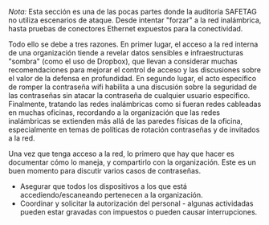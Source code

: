 *Nota:* Esta sección es una de las pocas partes donde la auditoría SAFETAG no utiliza escenarios de ataque. Desde intentar "forzar" a la red inalámbrica, hasta pruebas de conectores Ethernet expuestos para la conectividad. 

Todo ello se debe a tres razones. En primer lugar, el acceso a la red interna de una organización tiende a revelar datos sensibles e infraestructuras "sombra" (como el uso de Dropbox), que llevan a considerar muchas recomendaciones para mejorar el control de acceso y las discusiones sobre el valor de la defensa en profundidad. En segundo lugar, el acto específico de romper la contraseña wifi habilita a una discusión sobre la seguridad de las contraseñas sin atacar la contraseña de cualquier usuario específico. Finalmente, tratando las redes inalámbricas como si fueran redes cableadas en muchas oficinas, recordando a la organización que las redes inalámbricas se extienden más allá de las paredes físicas de la oficina, especialmente en temas de políticas de rotación contraseñas y de invitados a la red.

Una vez que tenga acceso a la red, lo primero que hay que hacer es documentar cómo lo maneja, y compartirlo con la organización. Este es un buen momento para discutir varios casos de contraseñas.

  * Asegurar que todos los dispositivos a los que está accediendo/escaneando pertenecen a la organización.
  * Coordinar y solicitar la autorización del personal - algunas actividadas pueden estar gravadas con impuestos o pueden causar interrupciones.

